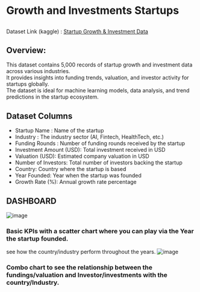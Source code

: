 # Growth and Investments Startups
##

Dataset Link (kaggle) : [Startup Growth & Investment Data](https://www.kaggle.com/datasets/adilshamim8/startup-growth-and-investment-data)
## Overview: 
This dataset contains 5,000 records of startup growth and investment data across various industries.  
It provides insights into funding trends, valuation, and investor activity for startups globally.  
The dataset is ideal for machine learning models, data analysis, and trend predictions in the startup ecosystem.

## Dataset Columns
- Startup Name : Name of the startup
- Industry : The industry sector (AI, Fintech, HealthTech, etc.)
- Funding Rounds : Number of funding rounds received by the startup
- Investment Amount (USD): Total investment received in USD
- Valuation (USD): Estimated company valuation in USD
- Number of Investors: Total number of investors backing the startup
- Country: Country where the startup is based
- Year Founded: Year when the startup was founded
- Growth Rate (%): Annual growth rate percentage

## DASHBOARD
![image](https://github.com/user-attachments/assets/7a1cd187-3b6c-4d26-8a87-305b8142e2f0)
### Basic KPIs with a scatter chart where you can play via the Year the startup founded.  
see how the country/industry perform throughout the years.
![image](https://github.com/user-attachments/assets/af818f02-9dd4-417a-9530-d8dea4144698)
### Combo chart to see the relationship between the fundings/valuation and Investor/investments with the country/Industry.

